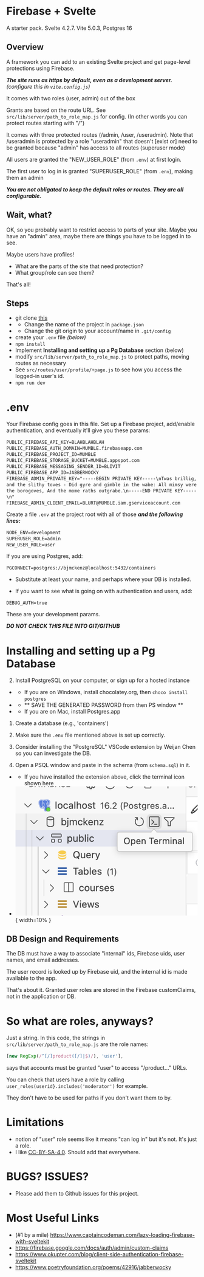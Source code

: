 # Firebase + Svelte

A starter pack. Svelte 4.2.7. Vite 5.0.3, Postgres 16

## Overview

A framework you can add to an existing Svelte project and get page-level protections using Firebase.

***The site runs as https by default, even as a development server.*** *(configure this in ```vite.config.js```)*

It comes with two roles (user, admin) out of the box

Grants are based on the route URL. See ```src/lib/server/path_to_role_map.js``` for config. (In other words you can protect routes starting with "/")

It comes with three protected routes (/admin, /user, /useradmin). Note that /useradmin is protected by a role "useradmin" that doesn't [exist or] need to be granted because "admin" has access to all routes (superuser mode)

All users are granted the "NEW_USER_ROLE" (from ```.env```) at first login.

The first user to log in is granted "SUPERUSER_ROLE" (from ```.env```), making them an admin

***You are not obligated to keep the default roles or routes. They are all configurable.***

## Wait, what?

OK, so you probably want to restrict access to parts of your site. Maybe you have an "admin" area, maybe there are things you have to be logged in to see.

Maybe users have profiles!

* What are the parts of the site that need protection?
* What group/role can see them?

That's all!

## Steps

* git clone [this](https://github.com/bjmckenz/fire0)
* * Change the name of the project in ```package.json```
* * Change the git origin to your account/name in ```.git/config```
* create your ```.env``` file *(below)*
* ```npm install```
* Implement **Installing and setting up a Pg Database** section (below)
* modify ```src/lib/server/path_to_role_map.js``` to protect paths, moving routes as necessary
* See ```src/routes/user/profile/+page.js``` to see how you access the logged-in user's id.
* ```npm run dev```

# .env

Your Firebase config goes in this file. Set up a Firebase project, add/enable authentication, and eventually it'll give you these params:

```
PUBLIC_FIREBASE_API_KEY=BLAHBLAHBLAH
PUBLIC_FIREBASE_AUTH_DOMAIN=MUMBLE.firebaseapp.com
PUBLIC_FIREBASE_PROJECT_ID=MUMBLE
PUBLIC_FIREBASE_STORAGE_BUCKET=MUMBLE.appspot.com
PUBLIC_FIREBASE_MESSAGING_SENDER_ID=BLIVIT
PUBLIC_FIREBASE_APP_ID=JABBERWOCKY
FIREBASE_ADMIN_PRIVATE_KEY="-----BEGIN PRIVATE KEY-----\nTwas brillig, and the slithy toves - Did gyre and gimble in the wabe: All mimsy were the borogoves, And the mome raths outgrabe.\n-----END PRIVATE KEY-----\n"
FIREBASE_ADMIN_CLIENT_EMAIL=BLURT@MUMBLE.iam.gserviceaccount.com
```

Create a file ```.env``` at the project root with all of those ***and the following lines:***

```
NODE_ENV=development
SUPERUSER_ROLE=admin
NEW_USER_ROLE=user
```

If you are using Postgres, add:

```
PGCONNECT=postgres://bjmckenz@localhost:5432/containers
```

* Substitute at least your name, and perhaps where your DB is installed.

* If you want to see what is going on with authentication and users, add:

```
DEBUG_AUTH=true
```

These are your development params.

***DO NOT CHECK THIS FILE INTO GIT/GITHUB***

# Installing and setting up a Pg Database

2. Install PostgreSQL on your computer, or sign up for a hosted instance
* * If you are on Windows, install chocolatey.org, then ```choco install postgres```
* * ** SAVE THE GENERATED PASSWORD from then PS window **
* * If you are on Mac, install Postgres.app


1. Create a database (e.g., 'containers')

2. Make sure the ```.env``` file mentioned above is set up correctly.

3. Consider installing the "PostgreSQL" VSCode extension by Weijan Chen so you can investigate the DB.

4. Open a PSQL window and paste in the schema (from ```schema.sql```) in it.
* * If you have installed the extension above, click the terminal icon shown here
* ![opening psql](opening_psql.png){ width=10% }


## DB Design and Requirements

The DB must have a way to associate "internal" ids, Firebase uids, user names, and email addresses.

The user record is looked up by Firebase uid, and the internal id is made available to the app.

That's about it. Granted user roles are stored in the Firebase customClaims, not in the application or DB.

# So what are roles, anyways?

Just a string. In this code, the strings in ```src/lib/server/path_to_role_map.js``` are the role names:

```js
[new RegExp(/^[/]product([/]|$)/), 'user'],
```

says that accounts must be granted "user" to access "/product..." URLs.

You can check that users have a role by calling ```user_roles(userid}.includes('moderator')``` for example.

They don't have to be used for paths if you don't want them to by.

# Limitations

* notion of "user" role seems like it means "can log in" but it's not. It's just a role.
* I like [CC-BY-SA-4.0](https://creativecommons.org/licenses/by-sa/4.0/deed.en). Should add that everywhere.

# BUGS? ISSUES?

* Please add them to Github issues for this project.

# Most Useful Links

* (#1 by a mile) https://www.captaincodeman.com/lazy-loading-firebase-with-sveltekit
* https://firebase.google.com/docs/auth/admin/custom-claims
* https://www.okupter.com/blog/client-side-authentication-firebase-sveltekit
* https://www.poetryfoundation.org/poems/42916/jabberwocky
